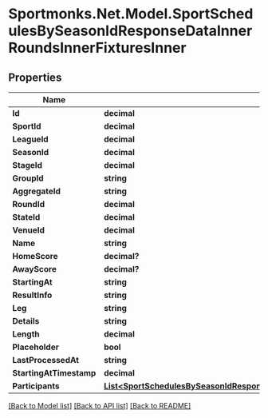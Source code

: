 # Sportmonks.Net.Model.SportSchedulesBySeasonIdResponseDataInnerRoundsInnerFixturesInner

## Properties

Name | Type | Description | Notes
------------ | ------------- | ------------- | -------------
**Id** | **decimal** |  | [optional] 
**SportId** | **decimal** |  | [optional] 
**LeagueId** | **decimal** |  | [optional] 
**SeasonId** | **decimal** |  | [optional] 
**StageId** | **decimal** |  | [optional] 
**GroupId** | **string** |  | [optional] 
**AggregateId** | **string** |  | [optional] 
**RoundId** | **decimal** |  | [optional] 
**StateId** | **decimal** |  | [optional] 
**VenueId** | **decimal** |  | [optional] 
**Name** | **string** |  | [optional] 
**HomeScore** | **decimal?** |  | [optional] 
**AwayScore** | **decimal?** |  | [optional] 
**StartingAt** | **string** |  | [optional] 
**ResultInfo** | **string** |  | [optional] 
**Leg** | **string** |  | [optional] 
**Details** | **string** |  | [optional] 
**Length** | **decimal** |  | [optional] 
**Placeholder** | **bool** |  | [optional] 
**LastProcessedAt** | **string** |  | [optional] 
**StartingAtTimestamp** | **decimal** |  | [optional] 
**Participants** | [**List&lt;SportSchedulesBySeasonIdResponseDataInnerRoundsInnerFixturesInnerParticipantsInner&gt;**](SportSchedulesBySeasonIdResponseDataInnerRoundsInnerFixturesInnerParticipantsInner.md) |  | [optional] 

[[Back to Model list]](../README.md#documentation-for-models) [[Back to API list]](../README.md#documentation-for-api-endpoints) [[Back to README]](../README.md)

